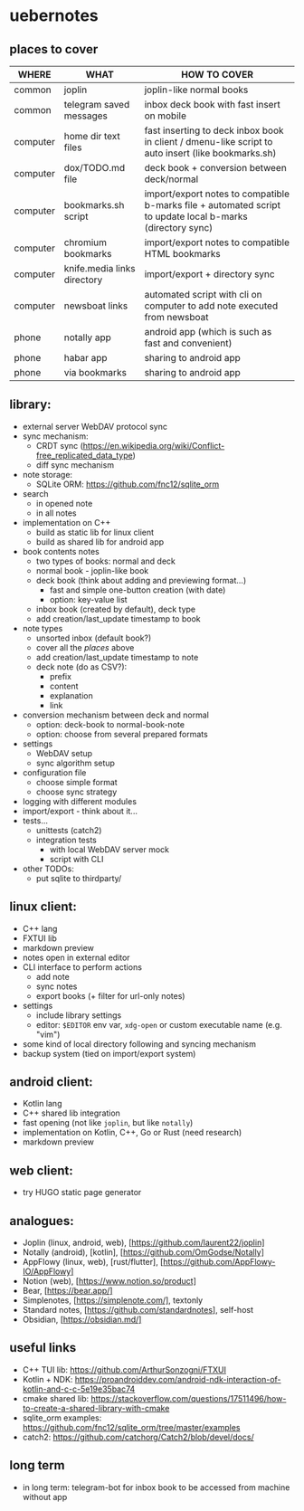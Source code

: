 # uebernotes

## places to cover

| WHERE    | WHAT                        | HOW TO COVER                                                                                               |
| ---      | ---                         | ---                                                                                                        |
| common   | joplin                      | joplin-like normal books                                                                                   |
| common   | telegram saved messages     | inbox deck book with fast insert on mobile                                                                 |
| computer | home dir text files         | fast inserting to deck inbox book in client / dmenu-like script to auto insert (like bookmarks.sh)         |
| computer | dox/TODO.md file            | deck book + conversion between deck/normal                                                                 |
| computer | bookmarks.sh script         | import/export notes to compatible b-marks file + automated script to update local b-marks (directory sync) |
| computer | chromium bookmarks          | import/export notes to compatible HTML bookmarks                                                           |
| computer | knife.media links directory | import/export + directory sync                                                                             |
| computer | newsboat links              | automated script with cli on computer to add note executed from newsboat                                   |
| phone    | notally app                 | android app (which is such as fast and convenient)                                                         |
| phone    | habar app                   | sharing to android app                                                                                     |
| phone    | via bookmarks               | sharing to android app                                                                                     |

## library:
+ external server WebDAV protocol sync
+ sync mechanism:
    - CRDT sync (https://en.wikipedia.org/wiki/Conflict-free_replicated_data_type)
    - diff sync mechanism
+ note storage:
    - SQLite ORM: https://github.com/fnc12/sqlite_orm
+ search
    - in opened note
    - in all notes
+ implementation on C++
    - build as static lib for linux client
    - build as shared lib for android app
+ book contents notes
    - two types of books: normal and deck
    - normal book - joplin-like book
    - deck book (think about adding and previewing format...)
        + fast and simple one-button creation (with date)
        + option: key-value list
    - inbox book (created by default), deck type
    - add creation/last_update timestamp to book
+ note types
    - unsorted inbox (default book?)
    - cover all the *places* above
    - add creation/last_update timestamp to note
    - deck note (do as CSV?):
        + prefix
        + content
        + explanation
        + link
+ conversion mechanism between deck and normal
    - option: deck-book to normal-book-note
    - option: choose from several prepared formats
+ settings
    - WebDAV setup
    - sync algorithm setup
+ configuration file
    - choose simple format
    - choose sync strategy
+ logging with different modules
+ import/export - think about it...
+ tests...
    - unittests (catch2)
    - integration tests
        + with local WebDAV server mock
        + script with CLI
+ other TODOs:
    - put sqlite to thirdparty/

## linux client:
+ C++ lang
+ FXTUI lib
+ markdown preview
+ notes open in external editor
+ CLI interface to perform actions
    - add note
    - sync notes
    - export books (+ filter for url-only notes)
+ settings
    - include library settings
    - editor: `$EDITOR` env var, `xdg-open` or custom executable name (e.g. "vim")
+ some kind of local directory following and syncing mechanism
+ backup system (tied on import/export system)

## android client:
+ Kotlin lang
+ C++ shared lib integration
+ fast opening (not like `joplin`, but like `notally`)
+ implementation on Kotlin, C++, Go or Rust (need research)
+ markdown preview

## web client:
+ try HUGO static page generator

## analogues:
+ Joplin (linux, android, web), [https://github.com/laurent22/joplin]
+ Notally (android), [kotlin], [https://github.com/OmGodse/Notally]
+ AppFlowy (linux, web), [rust/flutter], [https://github.com/AppFlowy-IO/AppFlowy]
+ Notion (web), [https://www.notion.so/product]
+ Bear, [https://bear.app/]
+ Simplenotes, [https://simplenote.com/], textonly
+ Standard notes, [https://github.com/standardnotes], self-host
+ Obsidian, [https://obsidian.md/]

## useful links
+ C++ TUI lib: https://github.com/ArthurSonzogni/FTXUI
+ Kotlin + NDK: https://proandroiddev.com/android-ndk-interaction-of-kotlin-and-c-c-5e19e35bac74
+ cmake shared lib: https://stackoverflow.com/questions/17511496/how-to-create-a-shared-library-with-cmake
+ sqlite_orm examples: https://github.com/fnc12/sqlite_orm/tree/master/examples
+ catch2: https://github.com/catchorg/Catch2/blob/devel/docs/

## long term
+ in long term: telegram-bot for inbox book to be accessed from machine without app
